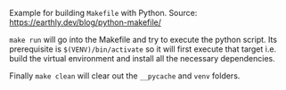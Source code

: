 Example for building `Makefile` with Python.
Source: https://earthly.dev/blog/python-makefile/


`make run` will go into the Makefile and try to execute the python script. Its prerequisite is `$(VENV)/bin/activate` so it will first execute that target i.e. build the virtual environment and install all the necessary dependencies.

Finally `make clean` will clear out the `__pycache` and `venv` folders.
